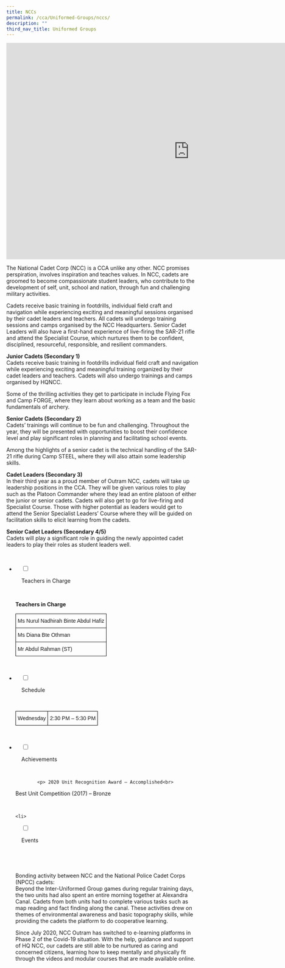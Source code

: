 ```yaml
---
title: NCCs
permalink: /cca/Uniformed-Groups/nccs/
description: ""
third_nav_title: Uniformed Groups
---
```

<iframe allowfullscreen="true" height="569" width="960" frameborder="0" src="https://docs.google.com/presentation/d/e/2PACX-1vTE2L9pwBZyr0kQoM7t_IYVhD_Yy_40IBSSrk8LYqBCQTDGAaMkBXFoFIkMkzFbMctBNT7yxPVOX722/embed?start=false&amp;loop=false&amp;delayms=3000"></iframe>

The National Cadet Corp (NCC) is a CCA unlike any other. NCC promises perspiration, involves inspiration and teaches values. In NCC, cadets are groomed to become compassionate student leaders, who contribute to the development of self, unit, school and nation, through fun and challenging military activities.  
  
Cadets receive basic training in footdrills, individual field craft and navigation while experiencing exciting and meaningful sessions organised by their cadet leaders and teachers. All cadets will undergo training sessions and camps organised by the NCC Headquarters. Senior Cadet Leaders will also have a first-hand experience of live-firing the SAR-21 rifle and attend the Specialist Course, which nurtures them to be confident, disciplined, resourceful, responsible, and resilient commanders.  
  
**Junior Cadets (Secondary 1)**  
Cadets receive basic training in footdrills individual field craft and navigation while experiencing exciting and meaningful training organized by their cadet leaders and teachers. Cadets will also undergo trainings and camps organised by HQNCC.  
  
Some of the thrilling activities they get to participate in include Flying Fox and Camp FORGE, where they learn about working as a team and the basic fundamentals of archery.  
  
**Senior Cadets (Secondary 2)**  
Cadets’ trainings will continue to be fun and challenging. Throughout the year, they will be presented with opportunities to boost their confidence level and play significant roles in planning and facilitating school events.  
  
Among the highlights of a senior cadet is the technical handling of the SAR-21 rifle during Camp STEEL, where they will also attain some leadership skills.  
  
**Cadet Leaders (Secondary 3)**  
In their third year as a proud member of Outram NCC, cadets will take up leadership positions in the CCA. They will be given various roles to play such as the Platoon Commander where they lead an entire platoon of either the junior or senior cadets. Cadets will also get to go for live-firing and Specialist Course. Those with higher potential as leaders would get to attend the Senior Specialist Leaders’ Course where they will be guided on facilitation skills to elicit learning from the cadets.  
  
**Senior Cadet Leaders (Secondary 4/5)**  
Cadets will play a significant role in guiding the newly appointed cadet leaders to play their roles as student leaders well.

<ul class="jekyllcodex_accordion">

&nbsp;&nbsp;<li>

&nbsp;&nbsp;&nbsp;&nbsp;<input id="accordion1" type="checkbox">

&nbsp;&nbsp;&nbsp;&nbsp;<label for="accordion1">Teachers in Charge</label>

&nbsp;&nbsp;&nbsp;&nbsp;<div>

<p> <b> Teachers in Charge </b><br>

<style type="text/css">
.tg  {border-collapse:collapse;border-spacing:0;}
.tg td{border-color:black;border-style:solid;border-width:1px;font-family:Arial, sans-serif;font-size:14px;
  overflow:hidden;padding:10px 5px;word-break:normal;}
.tg th{border-color:black;border-style:solid;border-width:1px;font-family:Arial, sans-serif;font-size:14px;
  font-weight:normal;overflow:hidden;padding:10px 5px;word-break:normal;}
.tg .tg-0lax{text-align:left;vertical-align:top}
</style>
<table class="tg">
<thead>
  <tr>
    <th class="tg-0lax">Ms Nurul Nadhirah Binte Abdul Hafiz</th>
  </tr>
</thead>
<tbody>
  <tr>
    <td class="tg-0lax">Ms Diana Bte Othman</td>
  </tr>
  <tr>
    <td class="tg-0lax">Mr Abdul Rahman (ST)</td>
  </tr>
</tbody>
</table>	
	</p>

&nbsp;&nbsp;&nbsp;&nbsp;</div>

</li>
	<li>

&nbsp;&nbsp;&nbsp;&nbsp;<input id="accordion2" type="checkbox">

&nbsp;&nbsp;&nbsp;&nbsp;<label for="accordion2">Schedule </label>

&nbsp;&nbsp;&nbsp;&nbsp;<div>

<p> <style type="text/css">
.tg  {border-collapse:collapse;border-spacing:0;}
.tg td{border-color:black;border-style:solid;border-width:1px;font-family:Arial, sans-serif;font-size:14px;
  overflow:hidden;padding:10px 5px;word-break:normal;}
.tg th{border-color:black;border-style:solid;border-width:1px;font-family:Arial, sans-serif;font-size:14px;
  font-weight:normal;overflow:hidden;padding:10px 5px;word-break:normal;}
.tg .tg-0lax{text-align:left;vertical-align:top}
</style>
<table class="tg">
<thead>
  <tr>
    <td class="tg-0lax">Wednesday</td>
    <td class="tg-0lax">2:30 PM – 5:30 PM</td>
  </tr>
</thead>
</table>
	</p>

&nbsp;&nbsp;&nbsp;&nbsp;</div>

</li>
	
<li>

&nbsp;&nbsp;&nbsp;&nbsp;<input id="accordion3" type="checkbox">

&nbsp;&nbsp;&nbsp;&nbsp;<label for="accordion3">Achievements</label>

&nbsp;&nbsp;&nbsp;&nbsp;<div>

			<p> 2020 Unit Recognition Award – Accomplished<br>  
  
Best Unit Competition (2017) – Bronze</p>

&nbsp;&nbsp;&nbsp;&nbsp;</div>

</li>
	
	<li>

&nbsp;&nbsp;&nbsp;&nbsp;<input id="accordion4" type="checkbox">

&nbsp;&nbsp;&nbsp;&nbsp;<label for="accordion4">Events</label>

&nbsp;&nbsp;&nbsp;&nbsp;<div>

&nbsp;&nbsp;&nbsp;&nbsp;&nbsp;&nbsp;<p> Bonding activity between NCC and the National Police Cadet Corps (NPCC) cadets:  
Beyond the Inter-Uniformed Group games during regular training days, the two units had also spent an entire morning together at Alexandra Canal. Cadets from both units had to complete various tasks such as map reading and fact finding along the canal. These activities drew on themes of environmental awareness and basic topography skills, while providing the cadets the platform to do cooperative learning.<br>  
  
Since July 2020, NCC Outram has switched to e-learning platforms in Phase 2 of the Covid-19 situation. With the help, guidance and support of HQ NCC, our cadets are still able to be nurtured as caring and concerned citizens, learning how to keep mentally and physically fit through the videos and modular courses that are made available online.
			</p>

&nbsp;&nbsp;&nbsp;&nbsp;</div>

</li>
	
	

	
</ul>